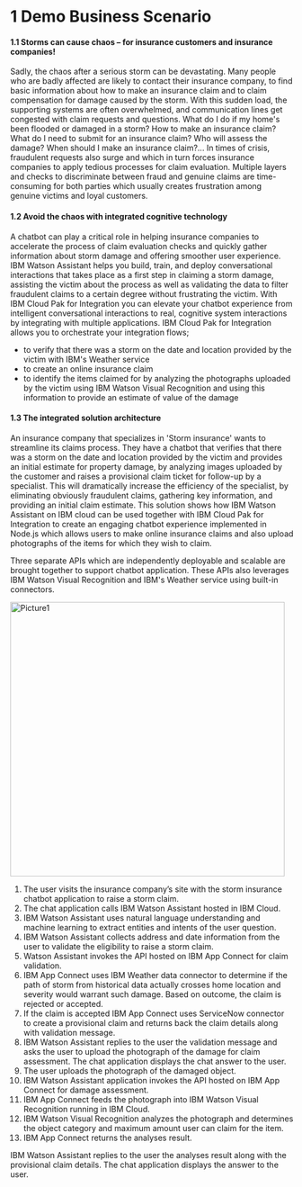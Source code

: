 # 1 Demo Business Scenario

#### 1.1 Storms can cause chaos – for insurance customers and insurance companies!
   Sadly, the chaos after a serious storm can be devastating. Many people who are badly affected are likely to contact their insurance company, to find basic information       about how to make an insurance claim and to claim compensation for damage caused by the storm. With this sudden load, the supporting systems are often overwhelmed, and communication lines get congested with claim requests and questions.
What do I do if my home's been flooded or damaged in a storm? How to make an insurance claim? What do I need to submit for an insurance claim? Who will assess the damage? When should I make an insurance claim?...
In times of crisis, fraudulent requests also surge and which in turn forces insurance companies to apply tedious processes for claim evaluation. Multiple layers and checks to discriminate between fraud and genuine claims are time-consuming for both parties which usually creates frustration among genuine victims and loyal customers. 

#### 1.2 Avoid the chaos with integrated cognitive technology
A chatbot can play a critical role in helping insurance companies to accelerate the process of claim evaluation checks and quickly gather information about storm damage and offering smoother user experience.  
IBM Watson Assistant helps you build, train, and deploy conversational interactions that takes place as a first step in claiming a storm damage, assisting the victim about the process as well as validating the data to filter fraudulent claims to a certain degree without frustrating the victim. With IBM Cloud Pak for Integration you can elevate your chatbot experience from intelligent conversational interactions to real, cognitive system interactions by integrating with multiple applications. IBM Cloud Pak for Integration allows you to orchestrate your integration flows;
  -	to verify that there was a storm on the date and location provided by the victim with IBM's Weather service
  -	to create an online insurance claim 
  -	to identify the items claimed for by analyzing the photographs uploaded by the victim using IBM Watson Visual Recognition and using this information to provide an   estimate of value of the damage

#### 1.3 The integrated solution architecture
An insurance company that specializes in 'Storm insurance' wants to streamline its claims process. They have a chatbot that verifies that there was a storm on the date and location provided by the victim and provides an initial estimate for property damage, by analyzing images uploaded by the customer and raises a provisional claim ticket for follow-up by a specialist. This will dramatically increase the efficiency of the specialist, by eliminating obviously fraudulent claims, gathering key information, and providing an initial claim estimate.
This solution shows how IBM Watson Assistant on IBM cloud can be used together with IBM Cloud Pak for Integration to create an engaging chatbot experience implemented in Node.js which allows users to make online insurance claims and also upload photographs of the items for which they wish to claim. 



Three separate APIs which are independently deployable and scalable are brought together to support chatbot application. These APIs also leverages IBM Watson Visual Recognition and IBM's Weather service using built-in connectors.

<img width="488" alt="Picture1" src="https://user-images.githubusercontent.com/75998722/102104921-c9891c80-3e3f-11eb-95ee-e6fe2111e44f.png">

1.	The user visits the insurance company’s site with the storm insurance chatbot application to raise a storm claim.
2.	The chat application calls IBM Watson Assistant hosted in IBM Cloud.
3.	IBM Watson Assistant uses natural language understanding and machine learning to extract entities and intents of the user question.
4.	IBM Watson Assistant collects address and date information from the user to validate the eligibility to raise a storm claim.  
5.	Watson Assistant invokes the API hosted on IBM App Connect for claim validation. 
6.	IBM App Connect uses IBM Weather data connector to determine if the path of storm from historical data actually crosses home location and severity would warrant such damage. Based on outcome, the claim is rejected or accepted. 
7.	If the claim is accepted IBM App Connect uses ServiceNow connector to create a provisional claim and returns back the claim details along with validation message.
8.	IBM Watson Assistant replies to the user the validation message and asks the user to upload the photograph of the damage for claim assessment.  The chat application displays the chat answer to the user.
9.	The user uploads the photograph of the damaged object. 
10.	IBM Watson Assistant application invokes the API hosted on IBM App Connect for damage assessment. 
11.	IBM App Connect feeds the photograph into IBM Watson Visual Recognition running in IBM Cloud. 
12.	IBM Watson Visual Recognition analyzes the photograph and determines the object category and maximum amount user can claim for the item.
13.	IBM App Connect returns the analyses result.

IBM Watson Assistant replies to the user the analyses result along with the provisional claim details. The chat application displays the answer to the user. 
